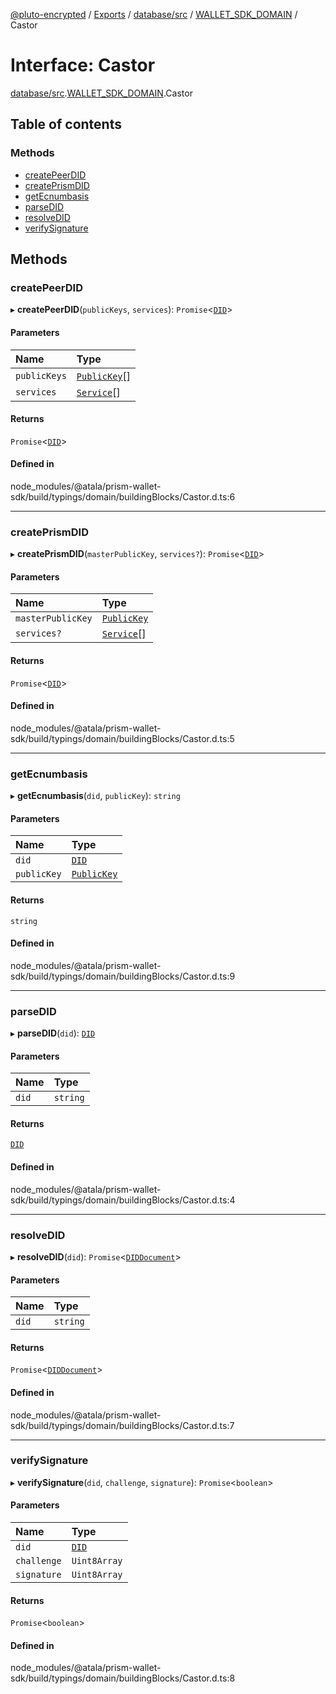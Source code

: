 [@pluto-encrypted](../README.md) / [Exports](../modules.md) / [database/src](../modules/database_src.md) / [WALLET\_SDK\_DOMAIN](../modules/database_src.WALLET_SDK_DOMAIN.md) / Castor

# Interface: Castor

[database/src](../modules/database_src.md).[WALLET\_SDK\_DOMAIN](../modules/database_src.WALLET_SDK_DOMAIN.md).Castor

## Table of contents

### Methods

- [createPeerDID](database_src.WALLET_SDK_DOMAIN.Castor.md#createpeerdid)
- [createPrismDID](database_src.WALLET_SDK_DOMAIN.Castor.md#createprismdid)
- [getEcnumbasis](database_src.WALLET_SDK_DOMAIN.Castor.md#getecnumbasis)
- [parseDID](database_src.WALLET_SDK_DOMAIN.Castor.md#parsedid)
- [resolveDID](database_src.WALLET_SDK_DOMAIN.Castor.md#resolvedid)
- [verifySignature](database_src.WALLET_SDK_DOMAIN.Castor.md#verifysignature)

## Methods

### createPeerDID

▸ **createPeerDID**(`publicKeys`, `services`): `Promise`\<[`DID`](../classes/database_src.WALLET_SDK_DOMAIN.DID.md)\>

#### Parameters

| Name | Type |
| :------ | :------ |
| `publicKeys` | [`PublicKey`](../classes/database_src.WALLET_SDK_DOMAIN.PublicKey.md)[] |
| `services` | [`Service`](../classes/database_src.WALLET_SDK_DOMAIN.Service.md)[] |

#### Returns

`Promise`\<[`DID`](../classes/database_src.WALLET_SDK_DOMAIN.DID.md)\>

#### Defined in

node_modules/@atala/prism-wallet-sdk/build/typings/domain/buildingBlocks/Castor.d.ts:6

___

### createPrismDID

▸ **createPrismDID**(`masterPublicKey`, `services?`): `Promise`\<[`DID`](../classes/database_src.WALLET_SDK_DOMAIN.DID.md)\>

#### Parameters

| Name | Type |
| :------ | :------ |
| `masterPublicKey` | [`PublicKey`](../classes/database_src.WALLET_SDK_DOMAIN.PublicKey.md) |
| `services?` | [`Service`](../classes/database_src.WALLET_SDK_DOMAIN.Service.md)[] |

#### Returns

`Promise`\<[`DID`](../classes/database_src.WALLET_SDK_DOMAIN.DID.md)\>

#### Defined in

node_modules/@atala/prism-wallet-sdk/build/typings/domain/buildingBlocks/Castor.d.ts:5

___

### getEcnumbasis

▸ **getEcnumbasis**(`did`, `publicKey`): `string`

#### Parameters

| Name | Type |
| :------ | :------ |
| `did` | [`DID`](../classes/database_src.WALLET_SDK_DOMAIN.DID.md) |
| `publicKey` | [`PublicKey`](../classes/database_src.WALLET_SDK_DOMAIN.PublicKey.md) |

#### Returns

`string`

#### Defined in

node_modules/@atala/prism-wallet-sdk/build/typings/domain/buildingBlocks/Castor.d.ts:9

___

### parseDID

▸ **parseDID**(`did`): [`DID`](../classes/database_src.WALLET_SDK_DOMAIN.DID.md)

#### Parameters

| Name | Type |
| :------ | :------ |
| `did` | `string` |

#### Returns

[`DID`](../classes/database_src.WALLET_SDK_DOMAIN.DID.md)

#### Defined in

node_modules/@atala/prism-wallet-sdk/build/typings/domain/buildingBlocks/Castor.d.ts:4

___

### resolveDID

▸ **resolveDID**(`did`): `Promise`\<[`DIDDocument`](../classes/database_src.WALLET_SDK_DOMAIN.DIDDocument.md)\>

#### Parameters

| Name | Type |
| :------ | :------ |
| `did` | `string` |

#### Returns

`Promise`\<[`DIDDocument`](../classes/database_src.WALLET_SDK_DOMAIN.DIDDocument.md)\>

#### Defined in

node_modules/@atala/prism-wallet-sdk/build/typings/domain/buildingBlocks/Castor.d.ts:7

___

### verifySignature

▸ **verifySignature**(`did`, `challenge`, `signature`): `Promise`\<`boolean`\>

#### Parameters

| Name | Type |
| :------ | :------ |
| `did` | [`DID`](../classes/database_src.WALLET_SDK_DOMAIN.DID.md) |
| `challenge` | `Uint8Array` |
| `signature` | `Uint8Array` |

#### Returns

`Promise`\<`boolean`\>

#### Defined in

node_modules/@atala/prism-wallet-sdk/build/typings/domain/buildingBlocks/Castor.d.ts:8
